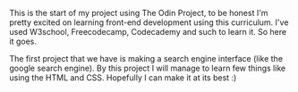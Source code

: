 This is the start of my project using The Odin Project, to be honest I'm pretty excited on learning front-end development using this curriculum. I've used W3school, Freecodecamp, Codecademy and such to learn it. So here it goes.

The first project that we have is making a search engine interface (like the google search engine). By this project I will manage to learn few things like using the HTML and CSS. Hopefully I can make it at its best :)